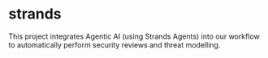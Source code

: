 # strands
This project integrates Agentic AI (using Strands Agents) into our workflow to automatically perform security reviews and threat modelling.
